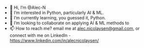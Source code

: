 - 👋 Hi, I’m @Alec-N
- 👀 I’m interested in Python, particularly AI & ML.
- 🌱 I’m currently learning, you guessed it, Python.
- 💞️ I’m looking to collaborate on applying AI & ML methods to 
- 📫 How to reach me? email me at alec.nicolaysen@gmail.com, or connect with me on LinkedIn - https://www.linkedin.com/in/alecnicolaysen/

<!---
Alec-N/Alec-N is a ✨ special ✨ repository because its `README.md` (this file) appears on your GitHub profile.
You can click the Preview link to take a look at your changes.
--->
